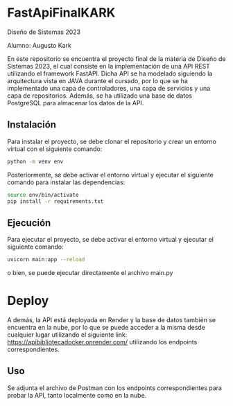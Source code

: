 # FastApiFinalKARK
Diseño de Sistemas 2023

Alumno: Augusto Kark


En este repositorio se encuentra el proyecto final de la materia de Diseño de Sistemas 2023, el cual consiste en la implementación de una API REST utilizando el framework FastAPI.
Dicha API se ha modelado siguiendo la arquitectura vista en JAVA durante el cursado, por lo que se ha implementado una capa de controladores, una capa de servicios y una capa de repositorios. Además, se ha utilizado una base de datos PostgreSQL para almacenar los datos de la API.

## Instalación
Para instalar el proyecto, se debe clonar el repositorio y crear un entorno virtual con el siguiente comando:

```bash
python -m venv env
```
Posteriormente, se debe activar el entorno virtual y ejecutar el siguiente comando para instalar las dependencias:
```bash
source env/bin/activate
pip install -r requirements.txt
```
## Ejecución
Para ejecutar el proyecto, se debe activar el entorno virtual y ejecutar el siguiente comando:
```bash
uvicorn main:app --reload
``` 
o bien, se puede ejecutar directamente el archivo main.py




# Deploy

A demás, la API está deployada en Render y la base de datos también se encuentra en la nube, por lo que se puede acceder a la misma desde cualquier lugar utilizando el siguiente link:
https://apibibliotecadocker.onrender.com/
utilizando los endpoints correspondientes.

## Uso
Se adjunta el archivo de Postman con los endpoints correspondientes para probar la API, tanto localmente como en la nube.






